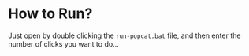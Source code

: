 # How to Run?

Just open by double clicking the `run-popcat.bat` file, and then enter the number of clicks you want to do...
